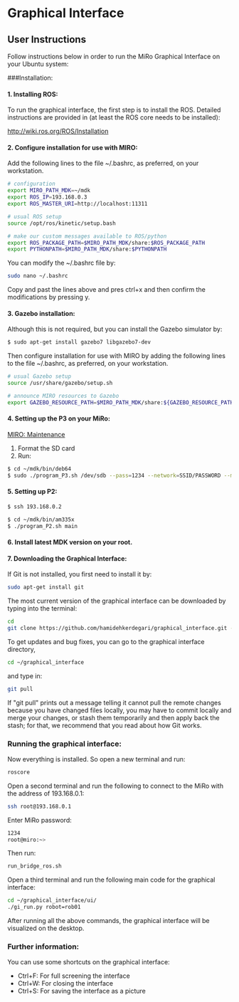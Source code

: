 # Graphical Interface

## User Instructions
Follow instructions below in order to run the MiRo Graphical Interface on your Ubuntu system:

###Installation:
#### 1. Installing ROS:
To run the graphical interface, the first step is to install the ROS. Detailed instructions are provided in (at least the ROS core needs to be installed):

http://wiki.ros.org/ROS/Installation

#### 2. Configure installation for use with MIRO:

Add the following lines to the file ~/.bashrc, as preferred, on your workstation.

```sh
# configuration
export MIRO_PATH_MDK=~/mdk
export ROS_IP=193.168.0.3
export ROS_MASTER_URI=http://localhost:11311

# usual ROS setup
source /opt/ros/kinetic/setup.bash

# make our custom messages available to ROS/python
export ROS_PACKAGE_PATH=$MIRO_PATH_MDK/share:$ROS_PACKAGE_PATH
export PYTHONPATH=$MIRO_PATH_MDK/share:$PYTHONPATH
```

You can modify the ~/.bashrc file by:
```sh
sudo nano ~/.bashrc
```
Copy and past the lines above and pres ctrl+x and then confirm the modifications by pressing y.

#### 3. Gazebo installation:
Although this is not required, but you can install the Gazebo simulator by:
```sh
$ sudo apt-get install gazebo7 libgazebo7-dev
```

Then configure installation for use with MIRO by adding the following lines to the file ~/.bashrc, as preferred, on your workstation.

```sh
# usual Gazebo setup
source /usr/share/gazebo/setup.sh

# announce MIRO resources to Gazebo
export GAZEBO_RESOURCE_PATH=$MIRO_PATH_MDK/share:${GAZEBO_RESOURCE_PATH}
```

#### 4. Setting up the P3 on your MiRo:
 
 [MIRO: Maintenance](https://consequential.bitbucket.io/Technical_Processors_Maintenance.html#Reprogram%20P3)

1. Format the SD card
2. Run:
```sh
$ cd ~/mdk/bin/deb64
$ sudo ./program_P3.sh /dev/sdb --pass=1234 --network=SSID/PASSWORD --masteraddr=193.168.0.100
```

#### 5. Setting up P2:

```sh
$ ssh 193.168.0.2
```

```sh
$ cd ~/mdk/bin/am335x
$ ./program_P2.sh main
```
 
#### 6. Install latest MDK version on your root. 


#### 7. Downloading the Graphical Interface:

If Git is not installed, you first need to install it by:
```sh
sudo apt-get install git
```

The most current version of the graphical interface can be downloaded by typing into the terminal:
```sh
cd
git clone https://github.com/hamidehkerdegari/graphical_interface.git --origin upstream
```

To get updates and bug fixes, you can go to the graphical interface directory,
```sh
cd ~/graphical_interface
```

and type in:
```sh
git pull
```

If "git pull" prints out a message telling it cannot pull the remote changes because you have changed files locally, you may have to commit locally and merge your changes, or stash them temporarily and then apply back the stash; for that, we recommend that you read about how Git works.


### Running the graphical interface:
Now everything is installed. So open a new terminal and run:
```sh
roscore
```
Open a second terminal and run the following to connect to the MiRo with the address of 193.168.0.1:
```sh
ssh root@193.168.0.1
```

Enter MiRo password:
```sh
1234
root@miro:~>
```

Then run:
```sh
run_bridge_ros.sh
```

Open a third terminal and run the following main code for the graphical interface:
```sh
cd ~/graphical_interface/ui/
./gi_run.py robot=rob01
```

After running all the above commands, the graphical interface will be visualized on the desktop.

### Further information:
You can use some shortcuts on the graphical interface:

- Ctrl+F: For full screening the interface
- Ctrl+W: For closing the interface
- Ctrl+S: For saving the interface as a picture
